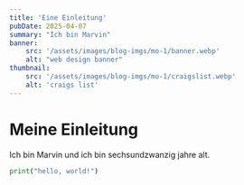 ```yaml
---
title: 'Eine Einleitung'
pubDate: 2025-04-07
summary: "Ich bin Marvin"
banner:
    src: '/assets/images/blog-imgs/mo-1/banner.webp'
    alt: "web design banner"
thumbnail:
    src: '/assets/images/blog-imgs/mo-1/craigslist.webp' 
    alt: 'craigs list'
---
```


# Meine Einleitung

Ich bin Marvin und ich bin sechsundzwanzig jahre alt.

```python
print("hello, world!")
```
